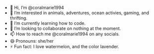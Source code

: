 - 👋 Hi, I’m @coralmarie1994
- 👀 I’m interested in animals, adventures, ocean activies, gaming, and thrifting.
- 🌱 I’m currently learning how to code.
- 💞️ I’m looking to collaborate on nothing at the moment.
- 📫 How to reach me @coralmarie1994 on any socials.
- 😄 Pronouns: she/her
- ⚡ Fun fact: I love watermelon, and the color lavender.

<!---
coralmarie1994/coralmarie1994 is a ✨ special ✨ repository because its `README.md` (this file) appears on your GitHub profile.
You can click the Preview link to take a look at your changes.
--->
